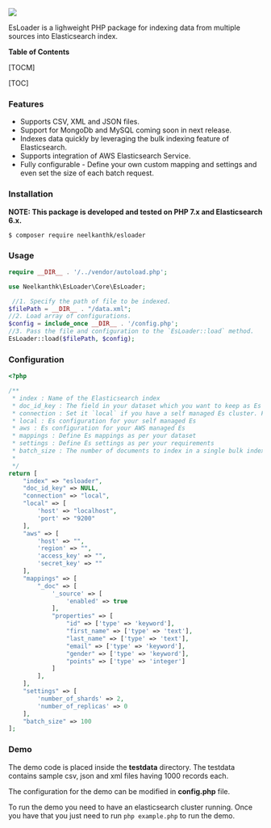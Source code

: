 ![](https://i.ibb.co/8bdmSg6/esloader-logo.png)

EsLoader is a lighweight PHP package for indexing data from multiple sources into Elasticsearch index.

**Table of Contents**

[TOCM]

[TOC]

### Features

- Supports CSV, XML and JSON files. 
- Support for MongoDb and MySQL coming soon in next release.
- Indexes data quickly by leveraging the bulk indexing feature of Elasticsearch.
- Supports integration of AWS Elasticsearch Service.
- Fully configurable - Define your own custom mapping and settings and even set the size of each batch request.

### Installation

**NOTE: This package is developed and tested on PHP 7.x and Elasticsearch 6.x.**

`$ composer require neelkanthk/esloader`

### Usage

```php
require __DIR__ . '/../vendor/autoload.php';

use Neelkanthk\EsLoader\Core\EsLoader;

 //1. Specify the path of file to be indexed.
$filePath = __DIR__ . "/data.xml"; 
//2. Load array of configurations.
$config = include_once __DIR__ . '/config.php'; 
//3. Pass the file and configuration to the `EsLoader::load` method.
EsLoader::load($filePath, $config);
```

### Configuration

```php
<?php

/**
 * index : Name of the Elasticsearch index
 * doc_id_key : The field in your dataset which you want to keep as Es document id. NULL assigns a Es auto generated id
 * connection : Set it `local` if you have a self managed Es cluster. For AWS hosted Es set it to `aws`
 * local : Es configuration for your self managed Es
 * aws : Es configuration for your AWS managed Es
 * mappings : Define Es mappings as per your dataset
 * settings : Define Es settings as per your requirements
 * batch_size : The number of documents to index in a single bulk index request
 * 
 */
return [
    "index" => "esloader",
    "doc_id_key" => NULL,
    "connection" => "local",
    "local" => [
        'host' => "localhost",
        'port' => "9200"
    ],
    "aws" => [
        'host' => "",
        'region' => "",
        'access_key' => "",
        'secret_key' => ""
    ],
    "mappings" => [
        "_doc" => [
            '_source' => [
                'enabled' => true
            ],
            "properties" => [
                "id" => ['type' => 'keyword'],
                "first_name" => ['type' => 'text'],
                "last_name" => ['type' => 'text'],
                "email" => ['type' => 'keyword'],
                "gender" => ['type' => 'keyword'],
                "points" => ['type' => 'integer']
            ]
        ],
    ],
    "settings" => [
        'number_of_shards' => 2,
        'number_of_replicas' => 0
    ],
    "batch_size" => 100
];

```

### Demo

The demo code is placed inside the **testdata** directory. The testdata contains sample csv, json and xml files having 1000 records each.

The configuration for the demo can be modified in **config.php** file.

To run the demo you need to have an elasticsearch cluster running. Once you have that you just need to run `php example.php` to run the demo.
